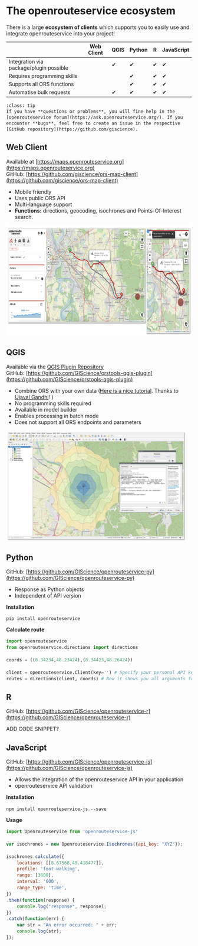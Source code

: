 # The openrouteservice ecosystem

There is a large **ecosystem of clients** which supports you to easily use and integrate openrouteservice into your project!


|                                         | Web Client | QGIS | Python | R   | JavaScript |
|-----------------------------------------|------------|------|--------|-----|------------|
| Integration via package/plugin possible |            | ✔    | ✔      | ✔   | ✔          | 
| Requires programming skills             |            |      | ✔      | ✔   | ✔          |
| Supports all ORS functions              |            |      | ✔      | ✔   | ✔          |
| Automatise bulk requests                |            | ✔    | ✔      | ✔   | ✔          |

```{admonition} What if I need help?
:class: tip
If you have **questions or problems**, you will fine help in the [openrouteservice forum](https://ask.openrouteservice.org/). If you encounter **bugs**, feel free to create an issue in the respective [GitHub repository](https://github.com/giscience).
```

## Web Client

Available at [https://maps.openrouteservice.org](https://maps.openrouteservice.org)  
GitHub: [https://github.com/giscience/ors-map-client](https://github.com/giscience/ors-map-client)


- Mobile friendly 
- Uses public ORS API
- Multi-language support
- **Functions:** directions, geocoding, isochrones and Points-Of-Interest search.

<img src="../img/clients.png" height="300px"></img>

## QGIS

Available via the [QGIS Plugin Repository](https://plugins.qgis.org/plugins/ORStools/)  
GitHub: [https://github.com/GIScience/orstools-qgis-plugin](https://github.com/GIScience/orstools-qgis-plugin)

- Combine ORS with your own data ([Here is a nice tutorial](https://www.qgistutorials.com/en/docs/3/service_area_analysis.html). Thanks to [Ujaval Gandhi](https://twitter.com/intent/follow?original_referer=https%3A%2F%2Fwww.qgistutorials.com%2F&ref_src=twsrc%5Etfw%7Ctwcamp%5Ebuttonembed%7Ctwterm%5Efollow%7Ctwgr%5Espatialthoughts&screen_name=spatialthoughts)!
)
- No programming skills required
- Available in model builder 
- Enables processing in batch mode 
- Does not support all ORS endpoints and parameters

<img src="../img/qgis_plugin.png" height="300px"></img>


## Python

GitHub: [https://github.com/GIScience/openrouteservice-py](https://github.com/GIScience/openrouteservice-py)

- Response as Python objects
- Independent of API version

**Installation** 

```
pip install openrouteservice
```

**Calculate route**

```python
import openrouteservice
from openrouteservice.directions import directions

coords = ((8.34234,48.23424),(8.34423,48.26424))

client = openrouteservice.Client(key='') # Specify your personal API key
routes = directions(client, coords) # Now it shows you all arguments for .directions
```


## R 

GitHub: [https://github.com/GIScience/openrouteservice-r](https://github.com/GIScience/openrouteservice-r)

ADD CODE SNIPPET?

## JavaScript 

GitHub: [https://github.com/GIScience/openrouteservice-js](https://github.com/GIScience/openrouteservice-js)

- Allows the integration of the openrouteservice API in your application 
- openrouteservice API validation 

**Installation** 

`npm install openrouteservice-js --save`

**Usage**

```javascript
import Openrouteservice from 'openrouteservice-js'

var isochrones = new Openrouteservice.Isochrones({api_key: "XYZ"});

isochrones.calculate({
    locations: [[8.67568,49.418477]],
    profile: 'foot-walking',
    range: [3600],
    interval: '600',
    range_type: 'time',
})
.then(function(response) {
    console.log("response", response);
})
.catch(function(err) {
    var str = "An error occurred: " + err;
    console.log(str);
});
```



 